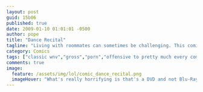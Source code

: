 ```yaml
---
layout: post
guid: 15b06
published: true
date: 2009-01-10 01:01:01 -0500
author: pope
title: "Dance Recital"
tagline: "Living with roommates can sometimes be challenging. This comic attempts to illustrate one of the many frictional moments that can occur when friends live together. My advice: never share a DVD player."
category: Comics
tags: ["classic wnv","gross","porn","offensive to pretty much every community really"]
comments: true 
image:
  feature: /assets/img/lol/comic_dance_recital.png
  imageHover: "What's really horrifying is that's a DVD and not Blu-Ray. What the fuck is this, the past?"
---
```



